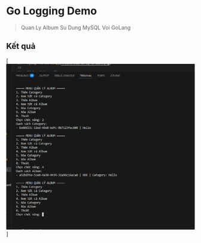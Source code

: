 # Go Logging Demo

> Quan Ly Album Su Dung MySQL Voi GoLang

## Kết quả

[![Log với zerolog](./demo/demo.png)]
